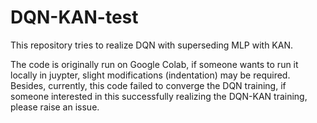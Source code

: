 # DQN-KAN-test
This repository tries to realize DQN with superseding MLP with KAN.

The code is originally run on Google Colab, if someone wants to run it locally in juypter, slight modifications (indentation) may be required. <br>
Besides, currently, this code failed to converge the DQN training, if someone interested in this successfully realizing the DQN-KAN training, please raise an issue.
